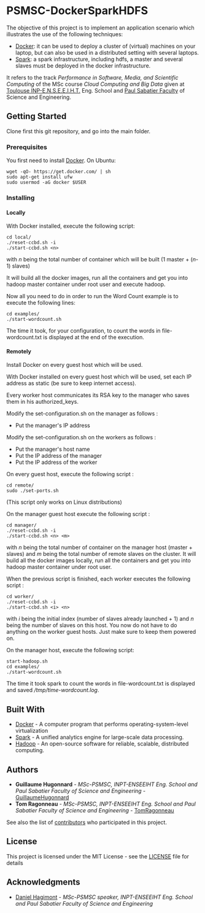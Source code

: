 # PSMSC-DockerSparkHDFS

The objective of this project is to implement an application scenario which illustrates the use of the following techniques:
* [Docker](https://www.docker.com/): it can be used to deploy a cluster of (virtual) machines on your laptop, but can also be used in a distributed setting with several laptops.
* [Spark](https://spark.apache.org/): a spark infrastructure, including hdfs, a master and several slaves must be deployed in the docker infrastructure.

It refers to the track *Performance in Software, Media, and Scientific Computing* of the MSc course *Cloud Computing and Big Data* given at [Toulouse INP-E.N.S.E.E.I.H.T.](http://www.enseeiht.fr/en/index.html) Eng. School and [Paul Sabatier Faculty](http://www.univ-tlse3.fr/home-page-en-379161.kjsp) of Science and Engineering.

## Getting Started
Clone first this git repository, and go into the main folder.

### Prerequisites
You first need to install [Docker](https://www.docker.com/). On Ubuntu:

```
wget -qO- https://get.docker.com/ | sh
sudo apt-get install ufw
sudo usermod -aG docker $USER
```

### Installing

#### Locally
With Docker installed, execute the following script:

```
cd local/
./reset-ccbd.sh -i
./start-ccbd.sh <n>
```

with *n* being the total number of container which will be built (1 master + (*n*-1) slaves)

It will build all the docker images, run all the containers and get you into hadoop master container under root user and execute hadoop.

Now all you need to do in order to run the Word Count example is to execute the following lines: 

```
cd examples/
./start-wordcount.sh
```
The time it took, for your configuration, to count the words in file-wordcount.txt is displayed at the end of the execution.

#### Remotely
Install Docker on every guest host which will be used.

With Docker installed on every guest host which will be used, set each IP address as static (be sure to keep internet access).

Every worker host communicates its RSA key to the manager who saves them in his authorized_keys.

Modify the set-configuration.sh on the manager as follows :
* Put the manager's IP address
  
Modify the set-configuration.sh on the workers as follows :
* Put the manager's host name
* Put the IP address of the manager
* Put the IP address of the worker

On every guest host, execute the following script :

```
cd remote/
sudo ./set-ports.sh
```
(This script only works on Linux distributions)

On the manager guest host execute the following script :

```
cd manager/
./reset-ccbd.sh -i
./start-ccbd.sh <n> <m>
```
with *n* being the total number of container on the manager host (master + slaves) and *m* being the total number of remote slaves on the cluster.
It will build all the docker images locally, run all the containers and get you into hadoop master container under root user.

When the previous script is finished, each worker executes the following script : 

```
cd worker/
./reset-ccbd.sh -i
./start-ccbd.sh <i> <n>
```
with *i* being the initial index (number of slaves already launched + 1) and *n* being the number of slaves on this host.
You now do not have to do anything on the worker guest hosts. Just make sure to keep them powered on.

On the manager host, execute the following script:
```
start-hadoop.sh
cd examples/
./start-wordcount.sh
```

The time it took spark to count the words in file-wordcount.txt is displayed and saved */tmp/time-wordcount.log*.

## Built With
* [Docker](https://www.docker.com/) - A computer program that performs operating-system-level virtualization
* [Spark](https://spark.apache.org/) - A unified analytics engine for large-scale data processing.
* [Hadoop](https://hadoop.apache.org/) - An open-source software for reliable, scalable, distributed computing.


## Authors
* **Guillaume Hugonnard** - *MSc-PSMSC, INPT-ENSEEIHT Eng. School and Paul Sabatier Faculty of Science and Engineering* - [GuillaumeHugonnard](https://github.com/GuillaumeHugonnard)
* **Tom Ragonneau** - *MSc-PSMSC, INPT-ENSEEIHT Eng. School and Paul Sabatier Faculty of Science and Engineering* - [TomRagonneau](https://github.com/TomRagonneau)

See also the list of [contributors](https://github.com/your/project/contributors) who participated in this project.

## License
This project is licensed under the MIT License - see the [LICENSE](LICENSE) file for details

## Acknowledgments

* [Daniel Hagimont](http://sd-127206.dedibox.fr/hagimont/) - *MSc-PSMSC speaker, INPT-ENSEEIHT Eng. School and Paul Sabatier Faculty of Science and Engineering*

